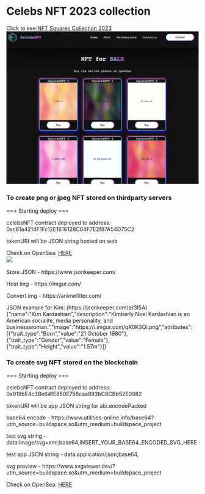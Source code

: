 # Celebs NFT 2023 collection

<p>Click to see:<a href="https://celebs-nft-2023-collection-4l57.vercel.app/">NFT Squares Collection 2023</a>
<img src='./sample.png'>

### To create png or jpeg NFT stored on thirdparty servers
<p>=== Starting deploy ===</p>
<p>celebsNFT contract deployed to address:  0xc81a4214F1Fc12E1616128C64F7E2f87A54D75C2</p>
<p> tokenURI will be JSON string hosted on web </p>
Check on OpenSea: <a href="https://testnets.opensea.io/assets/goerli/0xc81a4214f1fc12e1616128c64f7e2f87a54d75c2/0">HERE</a><br>
<img src='https://i.imgur.com/qX0K3Qi.png'>

<p>Store JSON - https://www.jsonkeeper.com/<p>
<p>Host img - https://imgur.com/<p>
<p>Convert img - https://animefilter.com/<p>

<p>JSON example for Kim: (https://jsonkeeper.com/b/3I5A)<br>
{"name":"Kim Kardashian","description":"Kimberly Noel Kardashian is an American socialite, media personality, and businesswoman.","image":"https://i.imgur.com/qX0K3Qi.png","attributes":[{"trait_type":"Born","value":"21 October 1980"},{"trait_type":"Gender","value":"Female"},{"trait_type":"Height","value":"1.57m"}]}<p>

### To create svg NFT stored on the blockchain
<p>=== Starting deploy ===</p>
<p>celebsNFT contract deployed to address:  0x919bE4c3Be64fE850E758caa893bC8CBb52E0982</p>
<p> tokenURI will be app JSON string for abi.encodePacked </p>

<p>base64 encode - https://www.utilities-online.info/base64?utm_source=buildspace.so&utm_medium=buildspace_project<p>
<p> test svg string - data:image/svg+xml;base64,INSERT_YOUR_BASE64_ENCODED_SVG_HERE<p>
<p> test app JSON string - data:application/json;base64,<p>
<p> svg preview - https://www.svgviewer.dev/?utm_source=buildspace.so&utm_medium=buildspace_project </p>
Check on OpenSea: <a href="https://testnets.opensea.io/assets/goerli/0x919bE4c3Be64fE850E758caa893bC8CBb52E0982/0">HERE</a><br>






